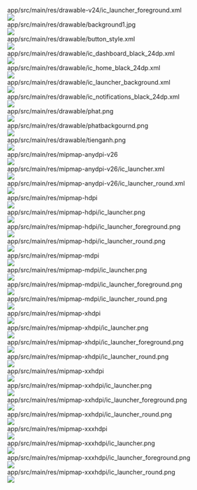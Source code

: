 app/src/main/res/drawable-v24/ic_launcher_foreground.xml  
<img src="https://github.com/azuredragon3000/googleconsole_tracnghiemtienganh/blob/master/app/src/main/res/drawable-v24/ic_launcher_foreground.xml" />   
app/src/main/res/drawable/background1.jpg  
<img src="https://github.com/azuredragon3000/googleconsole_tracnghiemtienganh/blob/master/app/src/main/res/drawable/background1.jpg" />   
app/src/main/res/drawable/button_style.xml  
<img src="https://github.com/azuredragon3000/googleconsole_tracnghiemtienganh/blob/master/app/src/main/res/drawable/button_style.xml" />   
app/src/main/res/drawable/ic_dashboard_black_24dp.xml  
<img src="https://github.com/azuredragon3000/googleconsole_tracnghiemtienganh/blob/master/app/src/main/res/drawable/ic_dashboard_black_24dp.xml" />   
app/src/main/res/drawable/ic_home_black_24dp.xml  
<img src="https://github.com/azuredragon3000/googleconsole_tracnghiemtienganh/blob/master/app/src/main/res/drawable/ic_home_black_24dp.xml" />   
app/src/main/res/drawable/ic_launcher_background.xml  
<img src="https://github.com/azuredragon3000/googleconsole_tracnghiemtienganh/blob/master/app/src/main/res/drawable/ic_launcher_background.xml" />   
app/src/main/res/drawable/ic_notifications_black_24dp.xml  
<img src="https://github.com/azuredragon3000/googleconsole_tracnghiemtienganh/blob/master/app/src/main/res/drawable/ic_notifications_black_24dp.xml" />   
app/src/main/res/drawable/phat.png  
<img src="https://github.com/azuredragon3000/googleconsole_tracnghiemtienganh/blob/master/app/src/main/res/drawable/phat.png" />   
app/src/main/res/drawable/phatbackgournd.png  
<img src="https://github.com/azuredragon3000/googleconsole_tracnghiemtienganh/blob/master/app/src/main/res/drawable/phatbackgournd.png" />   
app/src/main/res/drawable/tienganh.png  
<img src="https://github.com/azuredragon3000/googleconsole_tracnghiemtienganh/blob/master/app/src/main/res/drawable/tienganh.png" />   
app/src/main/res/mipmap-anydpi-v26  
<img src="https://github.com/azuredragon3000/googleconsole_tracnghiemtienganh/blob/master/app/src/main/res/mipmap-anydpi-v26" />   
app/src/main/res/mipmap-anydpi-v26/ic_launcher.xml  
<img src="https://github.com/azuredragon3000/googleconsole_tracnghiemtienganh/blob/master/app/src/main/res/mipmap-anydpi-v26/ic_launcher.xml" />   
app/src/main/res/mipmap-anydpi-v26/ic_launcher_round.xml  
<img src="https://github.com/azuredragon3000/googleconsole_tracnghiemtienganh/blob/master/app/src/main/res/mipmap-anydpi-v26/ic_launcher_round.xml" />   
app/src/main/res/mipmap-hdpi  
<img src="https://github.com/azuredragon3000/googleconsole_tracnghiemtienganh/blob/master/app/src/main/res/mipmap-hdpi" />   
app/src/main/res/mipmap-hdpi/ic_launcher.png  
<img src="https://github.com/azuredragon3000/googleconsole_tracnghiemtienganh/blob/master/app/src/main/res/mipmap-hdpi/ic_launcher.png" />   
app/src/main/res/mipmap-hdpi/ic_launcher_foreground.png  
<img src="https://github.com/azuredragon3000/googleconsole_tracnghiemtienganh/blob/master/app/src/main/res/mipmap-hdpi/ic_launcher_foreground.png" />   
app/src/main/res/mipmap-hdpi/ic_launcher_round.png  
<img src="https://github.com/azuredragon3000/googleconsole_tracnghiemtienganh/blob/master/app/src/main/res/mipmap-hdpi/ic_launcher_round.png" />   
app/src/main/res/mipmap-mdpi  
<img src="https://github.com/azuredragon3000/googleconsole_tracnghiemtienganh/blob/master/app/src/main/res/mipmap-mdpi" />   
app/src/main/res/mipmap-mdpi/ic_launcher.png  
<img src="https://github.com/azuredragon3000/googleconsole_tracnghiemtienganh/blob/master/app/src/main/res/mipmap-mdpi/ic_launcher.png" />   
app/src/main/res/mipmap-mdpi/ic_launcher_foreground.png  
<img src="https://github.com/azuredragon3000/googleconsole_tracnghiemtienganh/blob/master/app/src/main/res/mipmap-mdpi/ic_launcher_foreground.png" />   
app/src/main/res/mipmap-mdpi/ic_launcher_round.png  
<img src="https://github.com/azuredragon3000/googleconsole_tracnghiemtienganh/blob/master/app/src/main/res/mipmap-mdpi/ic_launcher_round.png" />   
app/src/main/res/mipmap-xhdpi  
<img src="https://github.com/azuredragon3000/googleconsole_tracnghiemtienganh/blob/master/app/src/main/res/mipmap-xhdpi" />   
app/src/main/res/mipmap-xhdpi/ic_launcher.png  
<img src="https://github.com/azuredragon3000/googleconsole_tracnghiemtienganh/blob/master/app/src/main/res/mipmap-xhdpi/ic_launcher.png" />   
app/src/main/res/mipmap-xhdpi/ic_launcher_foreground.png  
<img src="https://github.com/azuredragon3000/googleconsole_tracnghiemtienganh/blob/master/app/src/main/res/mipmap-xhdpi/ic_launcher_foreground.png" />   
app/src/main/res/mipmap-xhdpi/ic_launcher_round.png  
<img src="https://github.com/azuredragon3000/googleconsole_tracnghiemtienganh/blob/master/app/src/main/res/mipmap-xhdpi/ic_launcher_round.png" />   
app/src/main/res/mipmap-xxhdpi  
<img src="https://github.com/azuredragon3000/googleconsole_tracnghiemtienganh/blob/master/app/src/main/res/mipmap-xxhdpi" />   
app/src/main/res/mipmap-xxhdpi/ic_launcher.png  
<img src="https://github.com/azuredragon3000/googleconsole_tracnghiemtienganh/blob/master/app/src/main/res/mipmap-xxhdpi/ic_launcher.png" />   
app/src/main/res/mipmap-xxhdpi/ic_launcher_foreground.png  
<img src="https://github.com/azuredragon3000/googleconsole_tracnghiemtienganh/blob/master/app/src/main/res/mipmap-xxhdpi/ic_launcher_foreground.png" />   
app/src/main/res/mipmap-xxhdpi/ic_launcher_round.png  
<img src="https://github.com/azuredragon3000/googleconsole_tracnghiemtienganh/blob/master/app/src/main/res/mipmap-xxhdpi/ic_launcher_round.png" />   
app/src/main/res/mipmap-xxxhdpi  
<img src="https://github.com/azuredragon3000/googleconsole_tracnghiemtienganh/blob/master/app/src/main/res/mipmap-xxxhdpi" />   
app/src/main/res/mipmap-xxxhdpi/ic_launcher.png  
<img src="https://github.com/azuredragon3000/googleconsole_tracnghiemtienganh/blob/master/app/src/main/res/mipmap-xxxhdpi/ic_launcher.png" />   
app/src/main/res/mipmap-xxxhdpi/ic_launcher_foreground.png  
<img src="https://github.com/azuredragon3000/googleconsole_tracnghiemtienganh/blob/master/app/src/main/res/mipmap-xxxhdpi/ic_launcher_foreground.png" />   
app/src/main/res/mipmap-xxxhdpi/ic_launcher_round.png  
<img src="https://github.com/azuredragon3000/googleconsole_tracnghiemtienganh/blob/master/app/src/main/res/mipmap-xxxhdpi/ic_launcher_round.png" />   
